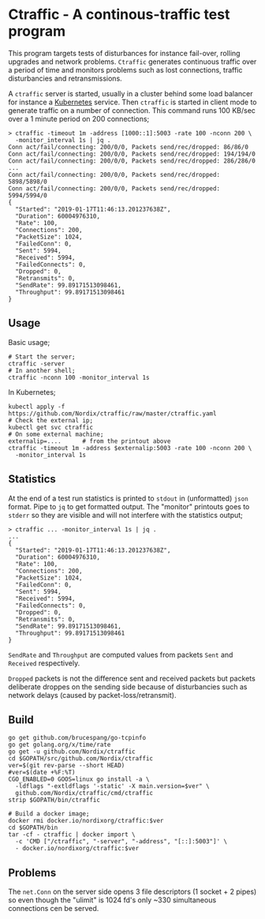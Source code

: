 # Ctraffic - A continous-traffic test program

This program targets tests of disturbances for instance fail-over,
rolling upgrades and network problems. `Ctraffic` generates continuous
traffic over a period of time and monitors problems such as lost
connections, traffic disturbancies and retransmissions.

A `ctraffic` server is started, usually in a cluster behind some load
balancer for instance a [Kubernetes](https://kubernetes.io/)
service. Then `ctraffic` is started in client mode to generate traffic
on a number of connection. This command runs 100 KB/sec over a 1
minute period on 200 connections;

```
> ctraffic -timeout 1m -address [1000::1]:5003 -rate 100 -nconn 200 \
  -monitor_interval 1s | jq .
Conn act/fail/connecting: 200/0/0, Packets send/rec/dropped: 86/86/0
Conn act/fail/connecting: 200/0/0, Packets send/rec/dropped: 194/194/0
Conn act/fail/connecting: 200/0/0, Packets send/rec/dropped: 286/286/0
...
Conn act/fail/connecting: 200/0/0, Packets send/rec/dropped: 5898/5898/0
Conn act/fail/connecting: 200/0/0, Packets send/rec/dropped: 5994/5994/0
{
  "Started": "2019-01-17T11:46:13.201237638Z",
  "Duration": 60004976310,
  "Rate": 100,
  "Connections": 200,
  "PacketSize": 1024,
  "FailedConn": 0,
  "Sent": 5994,
  "Received": 5994,
  "FailedConnects": 0,
  "Dropped": 0,
  "Retransmits": 0,
  "SendRate": 99.89171513098461,
  "Throughput": 99.89171513098461
}
```

## Usage

Basic usage;
```
# Start the server;
ctraffic -server
# In another shell;
ctraffic -nconn 100 -monitor_interval 1s
```

In Kubernetes;
```
kubectl apply -f https://github.com/Nordix/ctraffic/raw/master/ctraffic.yaml
# Check the external ip;
kubectl get svc ctraffic
# On some external machine;
externalip=....      # from the printout above
ctraffic -timeout 1m -address $externalip:5003 -rate 100 -nconn 200 \
  -monitor_interval 1s
```

## Statistics

At the end of a test run statistics is printed to `stdout` in
(unformatted) `json` format. Pipe to `jq` to get formatted output.
The "monitor" printouts goes to `stderr` so they are visible and will
not interfere with the statistics output;

```
> ctraffic ... -monitor_interval 1s | jq .
...
{
  "Started": "2019-01-17T11:46:13.201237638Z",
  "Duration": 60004976310,
  "Rate": 100,
  "Connections": 200,
  "PacketSize": 1024,
  "FailedConn": 0,
  "Sent": 5994,
  "Received": 5994,
  "FailedConnects": 0,
  "Dropped": 0,
  "Retransmits": 0,
  "SendRate": 99.89171513098461,
  "Throughput": 99.89171513098461
}
```

`SendRate` and `Throughput` are computed values from packets `Sent`
and `Received` respectively.

`Dropped` packets is not the difference sent and received packets but
packets deliberate droppes on the sending side because of
disturbancies such as network delays (caused by
packet-loss/retransmit).


## Build

```
go get github.com/brucespang/go-tcpinfo
go get golang.org/x/time/rate
go get -u github.com/Nordix/ctraffic
cd $GOPATH/src/github.com/Nordix/ctraffic
ver=$(git rev-parse --short HEAD)
#ver=$(date +%F:%T)
CGO_ENABLED=0 GOOS=linux go install -a \
  -ldflags "-extldflags '-static' -X main.version=$ver" \
  github.com/Nordix/ctraffic/cmd/ctraffic
strip $GOPATH/bin/ctraffic

# Build a docker image;
docker rmi docker.io/nordixorg/ctraffic:$ver
cd $GOPATH/bin
tar -cf - ctraffic | docker import \
  -c 'CMD ["/ctraffic", "-server", "-address", "[::]:5003"]' \
  - docker.io/nordixorg/ctraffic:$ver
```


## Problems

The `net.Conn` on the server side opens 3 file descriptors (1 socket +
2 pipes) so even though the "ulimit" is 1024 fd's only ~330 simultaneous
connections cen be served.
